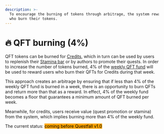 ```yaml
---
description: >-
  To encourage the burning of tokens through arbitrage, the system rewards users
  who burn their tokens.
---
```


# 🔥 QFT burning (4%)

QFT tokens can be burned for [Credits](../tokenomics/credits-off-chain.md), which in turn can be used by users to replenish their [Stamina bar](broken-reference) or by authors to promote their quests. In order to increase the number of tokens burned, 4% of the [weekly QFT fund](overview.md) will be used to reward users who burn their QFTs for Credits during that week.

This approach creates an arbitrage by ensuring that if less than 4% of the weekly QFT fund is burned in a week, there is an opportunity to burn QFTs and return more than that as a reward. In effect, 4% of the weekly fund becomes a floor that guarantees a minimum amount of QFT burned per week.&#x20;

Meanwhile, for credits, users receive value (quest promotion or stamina) from the system, which implies burning more than 4% of the weekly fund.

The current status: <mark style="background-color:orange;">coming before Questfall v1.0</mark>&#x20;
